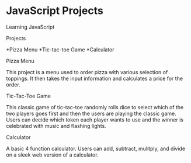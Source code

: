 # JavaScript Projects
 Learning JavaScript

Projects

*Pizza Menu
*Tic-tac-toe Game
*Calculator

Pizza Menu

This project is a menu used to order pizza with various selection of toppings. It then takes the input information and calculates a price for the order.

Tic-Tac-Toe Game

This classic game of tic-tac-toe randomly rolls dice to select which of the two players goes first and then the users are playing the classic game. Users can decide which token each player wants to use and the winner is celebrated with music and flashing lights.

Calculator 

A basic 4 function calculator. Users can add, subtract, mulitply, and divide on a sleek web version of a calculator.

